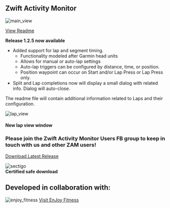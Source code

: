 ## Zwift Activity Monitor

![main_view](https://github.com/ruffk/ZwiftActivityMonitor/raw/master/ZwiftActivityMonitor/images/MainView.png)

[View Readme](https://github.com/ruffk/ZwiftActivityMonitor#readme)

**Release 1.2.5 now available**

* Added support for lap and segment timing.
  * Functionality modeled after Garmin head units
  * Allows for manual or auto-lap settings
  * Auto-lap triggers can be configured by distance, time, or position.
  * Position waypoint can occur on Start and/or Lap Press or Lap Press only.
* Split and Lap completions now will display a small dialog with related info.  Dialog will auto-close.

The readme file will contain additional information related to Laps and their configuration.

![lap_view](https://github.com/ruffk/ZwiftActivityMonitor/raw/master/ZwiftActivityMonitor/images/LapView.png)
#### New lap view window

### Please join the Zwift Activity Monitor Users FB group to keep in touch with us and other ZAM users!


[Download Latest Release](https://github.com/ruffk/ZwiftActivityMonitor/releases/latest/download/Setup-ZAM.exe)

![sectigo](https://github.com/ruffk/ZwiftActivityMonitor/raw/master/ZwiftActivityMonitor/images/sectigo.jpg)
<br>**Certified safe download**

## Developed in collaboration with:

![enjoy_fitness](https://github.com/ruffk/ZwiftActivityMonitor/raw/master/ZwiftActivityMonitor/images/Enjoy-Fitness-Logo-red.png)
[Visit EnJoy Fitness](https://www.EnJoyFitnessJax.com)

